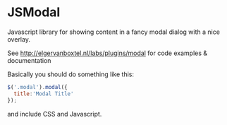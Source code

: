 JSModal
=======

Javascript library for showing content in a fancy modal dialog with a nice overlay. 

See http://elgervanboxtel.nl/labs/plugins/modal for code examples & documentation


Basically you should do something like this:

```javascript
$('.modal').modal({
  title:'Modal Title'
});
```

and include CSS and Javascript.
